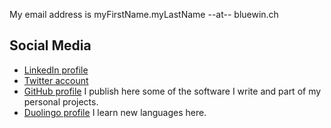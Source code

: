 
My email address is myFirstName.myLastName --at-- bluewin.ch

## Social Media
- [LinkedIn profile](https://www.linkedin.com/in/ghasemialireza/)
- [Twitter account](https://twitter.com/a_ghasemi/)
- [GitHub profile](https://github.com/aghasemi) I publish here some of the software I write and part of my personal projects.
- [Duolingo profile](https://www.duolingo.com/alireza) I learn new languages here.